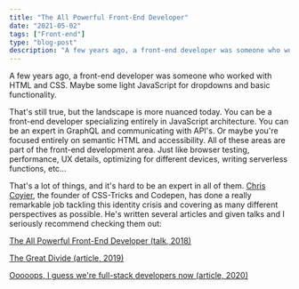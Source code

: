 ```yaml
---
title: "The All Powerful Front-End Developer"
date: "2021-05-02"
tags: ["Front-end"]
type: "blog-post"
description: "A few years ago, a front-end developer was someone who worked with HTML and CSS. Maybe some light JavaScript for dropdowns and basic functionality. "
---
```


A few years ago, a front-end developer was someone who worked with HTML and CSS. Maybe some light JavaScript for dropdowns and basic functionality.

That's still true, but the landscape is more nuanced today. You can be a front-end developer specializing entirely in JavaScript architecture. You can be an expert in GraphQL and communicating with API's. Or maybe you're focused entirely on semantic HTML and accessibility. All of these areas are part of the front-end development area. Just like browser testing, performance, UX details, optimizing for different devices, writing serverless functions, etc...

That's a lot of things, and it's hard to be an expert in all of them. [Chris Coyier](https://twitter.com/chriscoyier), the founder of CSS-Tricks and Codepen, has done a really remarkable job tackling this identity crisis and covering as many different perspectives as possible. He's written several articles and given talks and I seriously recommend checking them out:

​[The All Powerful Front-End Developer (talk, 2018)](https://css-tricks.com/the-all-powerful-front-end-developer/)​

​[The Great Divide (article, 2019)](https://css-tricks.com/the-great-divide/)​

​[Ooooops, I guess we're full-stack developers now (article, 2020)](https://css-tricks.com/ooooops-i-guess-were-full-stack-developers-now/)​

**​**
